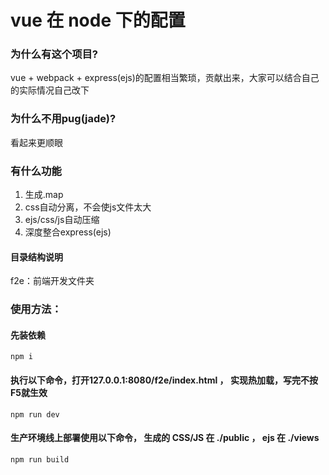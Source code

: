 # vue 在 node 下的配置

### 为什么有这个项目?
vue + webpack + express(ejs)的配置相当繁琐，贡献出来，大家可以结合自己的实际情况自己改下

### 为什么不用pug(jade)?
看起来更顺眼

### 有什么功能
1. 生成.map
2. css自动分离，不会使js文件太大
3. ejs/css/js自动压缩
4. 深度整合express(ejs)

#### 目录结构说明
f2e：前端开发文件夹

### 使用方法：

#### 先装依赖
```
npm i
```

#### 执行以下命令，打开127.0.0.1:8080/f2e/index.html ， 实现热加载，写完不按F5就生效
```
npm run dev
```

#### 生产环境线上部署使用以下命令， 生成的 CSS/JS 在 ./public ， ejs 在 ./views
```
npm run build
```
